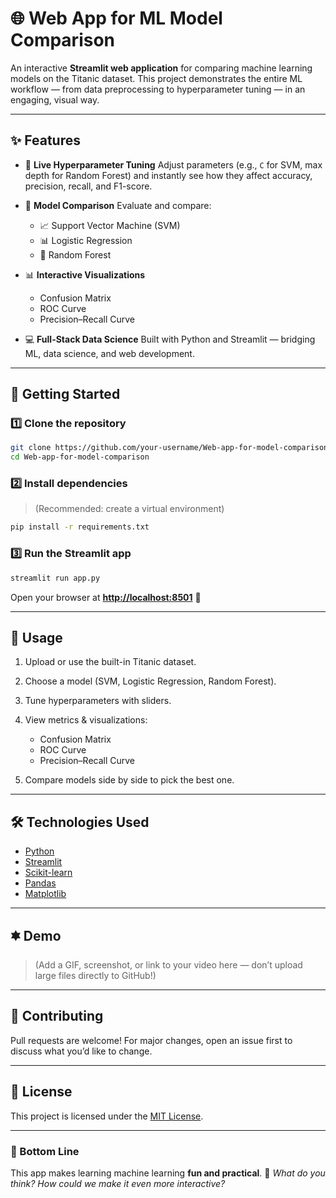 # 🌐 Web App for ML Model Comparison

An interactive **Streamlit web application** for comparing machine learning models on the Titanic dataset.
This project demonstrates the entire ML workflow — from data preprocessing to hyperparameter tuning — in an engaging, visual way.

---

## ✨ Features

* 🔧 **Live Hyperparameter Tuning**
  Adjust parameters (e.g., `C` for SVM, max depth for Random Forest) and instantly see how they affect accuracy, precision, recall, and F1-score.

* 🤝 **Model Comparison**
  Evaluate and compare:

  * 📈 Support Vector Machine (SVM)
  * 📊 Logistic Regression
  * 🌳 Random Forest

* 📊 **Interactive Visualizations**

  * Confusion Matrix
  * ROC Curve
  * Precision–Recall Curve

* 💻 **Full-Stack Data Science**
  Built with Python and Streamlit — bridging ML, data science, and web development.

---

## 🚀 Getting Started

### 1️⃣ Clone the repository

```bash
git clone https://github.com/your-username/Web-app-for-model-comparison.git
cd Web-app-for-model-comparison
```

### 2️⃣ Install dependencies

> (Recommended: create a virtual environment)

```bash
pip install -r requirements.txt
```

### 3️⃣ Run the Streamlit app

```bash
streamlit run app.py
```

Open your browser at **[http://localhost:8501](http://localhost:8501)** 🎉

---

## 📌 Usage

1. Upload or use the built-in Titanic dataset.
2. Choose a model (SVM, Logistic Regression, Random Forest).
3. Tune hyperparameters with sliders.
4. View metrics & visualizations:

   * Confusion Matrix
   * ROC Curve
   * Precision–Recall Curve
5. Compare models side by side to pick the best one.

---

## 🛠️ Technologies Used

* [Python](https://www.python.org/)
* [Streamlit](https://streamlit.io/)
* [Scikit-learn](https://scikit-learn.org/stable/)
* [Pandas](https://pandas.pydata.org/)
* [Matplotlib](https://matplotlib.org/)

---

## 🟌️ Demo

> (Add a GIF, screenshot, or link to your video here — don’t upload large files directly to GitHub!)

---

## 🤝 Contributing

Pull requests are welcome! For major changes, open an issue first to discuss what you’d like to change.

---

## 📄 License

This project is licensed under the [MIT License](LICENSE).

---

### 🎯 Bottom Line

This app makes learning machine learning **fun and practical**.
💬 *What do you think? How could we make it even more interactive?*
